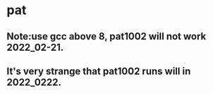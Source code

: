 # pat
## Note:use gcc above 8, pat1002 will not work 2022_02-21.
## It's very strange that pat1002 runs will in 2022_0222.
